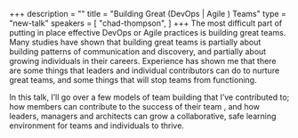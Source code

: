 +++
description = ""
title = "Building Great (DevOps | Agile ) Teams"
type = "new-talk"
speakers = [
        "chad-thompson",
]
+++
The most difficult part of putting in place effective DevOps or Agile practices is building great teams. Many studies have shown that building great teams is partially about building patterns of communication and discovery, and partially about growing individuals in their careers. Experience has shown me that there are some things that leaders and individual contributors can do to nurture great teams, and some things that will stop teams from functioning.

In this talk, I’ll go over a few models of team building that I’ve contributed to; how members can contribute to the success of their team , and how leaders, managers and architects can grow a collaborative, safe learning environment for teams and individuals to thrive.